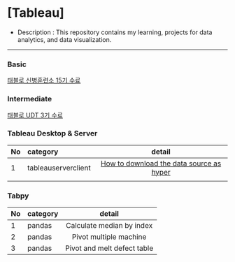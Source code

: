 # [Tableau]

- Description : This repository contains my learning, projects for data analytics, and data visualization.
 
---
### Basic
[태블로 신병훈련소 15기 수료](https://public.tableau.com/app/profile/hyemin.lee6785/vizzes)

### Intermediate
[태블로 UDT 3기 수료](https://public.tableau.com/app/profile/hyemin.lee6785/vizzes)

### Tableau Desktop & Server
| No | category | detail |
| :--- | :--- | :---: |
| 1 | tableauserverclient | [How to download the data source as hyper](Tableau_Desktop&Server) |
|  |  |  |

### Tabpy
| No | category | detail |
| :--- | :--- | :---: |
| 1 | pandas | Calculate median by index |
| 2 | pandas | Pivot multiple machine |
| 3 | pandas | Pivot and melt defect table |
